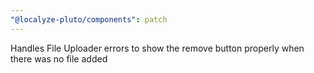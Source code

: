 ```yaml
---
"@localyze-pluto/components": patch
---
```


Handles File Uploader errors to show the remove button properly when there was no file added
